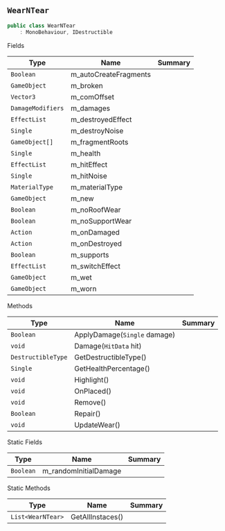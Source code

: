 ## `WearNTear`

```csharp
public class WearNTear
    : MonoBehaviour, IDestructible

```

Fields

| Type | Name | Summary | 
| --- | --- | --- | 
| `Boolean` | m_autoCreateFragments |  | 
| `GameObject` | m_broken |  | 
| `Vector3` | m_comOffset |  | 
| `DamageModifiers` | m_damages |  | 
| `EffectList` | m_destroyedEffect |  | 
| `Single` | m_destroyNoise |  | 
| `GameObject[]` | m_fragmentRoots |  | 
| `Single` | m_health |  | 
| `EffectList` | m_hitEffect |  | 
| `Single` | m_hitNoise |  | 
| `MaterialType` | m_materialType |  | 
| `GameObject` | m_new |  | 
| `Boolean` | m_noRoofWear |  | 
| `Boolean` | m_noSupportWear |  | 
| `Action` | m_onDamaged |  | 
| `Action` | m_onDestroyed |  | 
| `Boolean` | m_supports |  | 
| `EffectList` | m_switchEffect |  | 
| `GameObject` | m_wet |  | 
| `GameObject` | m_worn |  | 


Methods

| Type | Name | Summary | 
| --- | --- | --- | 
| `Boolean` | ApplyDamage(`Single` damage) |  | 
| `void` | Damage(`HitData` hit) |  | 
| `DestructibleType` | GetDestructibleType() |  | 
| `Single` | GetHealthPercentage() |  | 
| `void` | Highlight() |  | 
| `void` | OnPlaced() |  | 
| `void` | Remove() |  | 
| `Boolean` | Repair() |  | 
| `void` | UpdateWear() |  | 


Static Fields

| Type | Name | Summary | 
| --- | --- | --- | 
| `Boolean` | m_randomInitialDamage |  | 


Static Methods

| Type | Name | Summary | 
| --- | --- | --- | 
| `List<WearNTear>` | GetAllInstaces() |  | 


